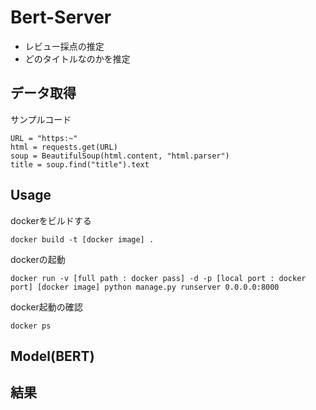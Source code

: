 # Bert-Server
+ レビュー採点の推定
+ どのタイトルなのかを推定
## データ取得

サンプルコード
```
URL = "https:~"
html = requests.get(URL) 
soup = BeautifulSoup(html.content, "html.parser")  
title = soup.find("title").text
```

## Usage

dockerをビルドする
```
docker build -t [docker image] .
```
dockerの起動
```
docker run -v [full path : docker pass] -d -p [local port : docker port] [docker image] python manage.py runserver 0.0.0.0:8000
```
docker起動の確認
```
docker ps
```

## Model(BERT)


## 結果
